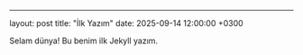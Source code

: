 ---
layout: post
title: "İlk Yazım"
date: 2025-09-14 12:00:00 +0300

Selam dünya! Bu benim ilk Jekyll yazım.
